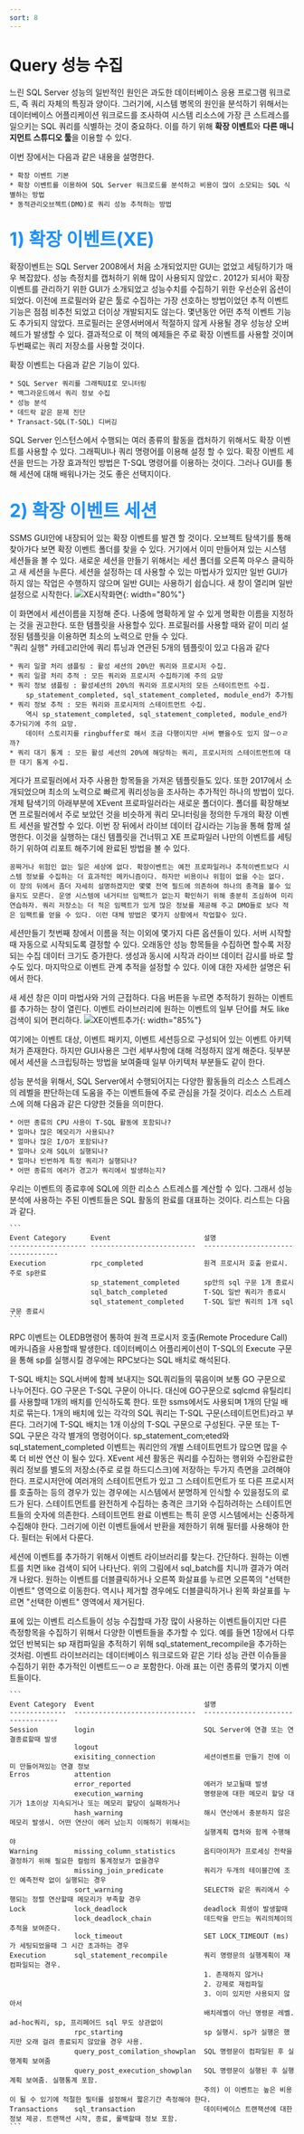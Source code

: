 ```yaml
---
sort: 8
---
```


# Query 성능 수집
느린 SQL Server 성능의 일반적인 원인은 과도한 데이터베이스 응용 프로그램 워크로드, 즉 쿼리 자체의 특징과 양이다. 그러기에, 시스템 병목의 원인을 분석하기 위해서는 데이터베이스 어플리케이션 워크로드를 조사하여 시스템 리소스에 가장 큰 스트레스를 일으키는 SQL 쿼리를 식별하는 것이 중요하다. 
이를 하기 위해 **확장 이벤트**와 **다른 매니지먼트 스튜디오 툴**을 이용할 수 있다.

이번 장에서는 다음과 같은 내용을 설명한다.

    * 확장 이벤트 기본
    * 확장 이벤트를 이용하여 SQL Server 워크로드를 분석하고 비용이 많이 소모되는 SQL 식별하는 방법
    * 동적관리오브젝트(DMO)로 쿼리 성능 추적하는 방법

## <font color='dodgerblue' size="6">1) 확장 이벤트(XE)</font>
확장이벤트는 SQL Server 2008에서 처음 소개되었지만 GUI는 없었고 세팅하기가 매우 복잡핬다. 성능 측정치를 캡처하기 위해 많이 사용되지 않았ㄷ. 2012가 되서야 확장이벤트를 관리하기 위한 GUI가 소개되었고 성능수치를 수집하기 위한 우선순위 옵션이 되었다. 이전에 프로필러와 같은 툴로 수집하는 가장 선호하는 방법이었던 추적 이벤트 기능은 점점 비추천 되었고 더이상 개발되지도 않는다. 몇년동안 어떤 추적 이벤트 기능도 추가되지 않았다. 프로필러는 운영서버에서 적절하지 않게 사용될 경우 성능상 오버헤드가 발생할 수 있다. 결과적으로 이 책의 예제들은 주로 확장 이벤트를 사용할 것이며 두번째로는 쿼리 저장소를 사용할 것이다.

확장 이벤트는 다음과 같은 기능이 있다.

    * SQL Server 쿼리를 그래픽UI로 모니터링
    * 백그라운드에서 쿼리 정보 수집
    * 성능 분석
    * 데드락 같은 문제 진단
    * Transact-SQL(T-SQL) 디버깅

SQL Server 인스턴스에서 수행되는 여러 종류의 활동을 캡처하기 위해서도 확장 이벤트를 사용할 수 있다. 그래픽UI나 쿼리 명령어를 이용해 설정 할 수 있다. 확장 이벤트 세션을 만드는 가장 효과적인 방법은 T-SQL 명령어를 이용하는 것이다. 그러나 GUI를 통해 세션에 대해 배워나가는 것도 좋은 선택지이다.

## <font color='dodgerblue' size="6">2) 확장 이벤트 세션</font>
SSMS GUI안에 내장되어 있는 확장 이벤트를 발견 할 것이다. 오브젝트 탐색기를 통해 찾아가다 보면 확장 이벤트 폴더를 찾을 수 있다. 거기에서 이미 만들어져 있는 시스템 세션들을 볼 수 있다. 새로운 세션을 만들기 위해서는 세션 폴더를 오른쪽 마우스 클릭하고 새 세션을 누른다. 세션을 설정하는 데 사용할 수 있는 마법사가 있지만 일반 GUI가 하지 않는 작업은 수행하지 않으며 일반 GUI는 사용하기 쉽습니다. 새 창이 열리며 일반 설정으로 시작한다.
![XE시작화면](image/08/XEWin01_StartWin.png){: width="80%"}  

이 화면에서 세션이름을 지정해 준다. 나중에 명확하게 알 수 있게 명확한 이름을 지정하는 것을 권고한다. 또한 템플릿을 사용할수 있다. 프로필러를 사용할 때와 같이 미리 설정된 템플릿을 이용하면 최소의 노력으로 만들 수 있다.  
"쿼리 실행" 카테고리안에 쿼리 튜닝과 연관된 5개의 템플릿이 있고 다음과 같다

    * 쿼리 일괄 처리 샘플링 : 활성 세션의 20%만 쿼리와 프로시저 수집.
    * 쿼리 일괄 처리 추적 : 모든 쿼리와 프로시저 수집하기에 주의 요망
    * 쿼리 정보 샘플링 : 활성세션의 20%의 쿼리와 프로시저의 모든 스테이트먼트 수집.
        sp_statement_completed, sql_statement_completed, module_end가 추가됨
    * 쿼리 정보 추적 : 모든 쿼리와 프로시저의 스테이트먼트 수집.
        역시 sp_statement_completed, sql_statement_completed, module_end가 추가되기에 주의 요망.
        데이터 스토리지를 ringbuffer로 해서 조금 다행이지만 서버 뻗을수도 있지 않ㅡㅇㄹ까?
    * 쿼리 대기 통계 : 모든 활성 세션의 20%에 해당하는 쿼리, 프로시저의 스테이트먼트에 대한 대기 통계 수집.

게다가 프로필러에서 자주 사용한 항목들을 가져온 템플릿들도 있다. 또한 2017에서 소개되었으며 최소의 노력으로 빠르게 쿼리성능을 조사하는 추가적인 하나의 방법이 있다. 개체 탐색기의 아래부분에 XEvent 프로파일러라는 새로운 폴더이다. 폴더를 확장해보면 프로필러에서 주로 보았던 것을 비슷하게 쿼리 모니터링을 정의한 두개의 확장 이벤트 세션을 발견할 수 있다. 이번 장 뒤에서 라이브 데이터 감시라는 기능을 통해 함께 설명한다. 이것을 실행하는 대신 템플릿을 건너뛰고 XE 프로파일러 나만의 이벤트를 세팅하기 위하여 리포트 해주기에 완료된 방법을 볼 수 있다. 
```note
꽁짜거나 위험인 없는 일은 세상에 없다. 확장이벤트는 예전 프로파일러나 추적이벤트보다 시스템 정보를 수집하는 더 효과적인 메카니즘이다. 하자만 비용이나 위험이 없을 수는 없다. 이 장의 뒤에서 좀더 자세히 설명하겠지만 몇몇 전역 필드에 의존하여 하나의 충격을 볼수 있을지도 모른다. 운영 시스템에 네거티브 임팩트가 없는지 확인하기 위해 충분히 조심하여 미리 연습하자. 쿼리 저장소는 더 적은 임팩트가 있게 많은 정보를 제공해 주고 DMO들로 보다 적은 임팩트를 얻을 수 있다. 이런 대체 방법은 몇가지 상황에서 작업할수 있다.
```
세션만들기 첫번째 창에서 이름을 적는 이외에 몇가지 다른 옵션들이 있다. 서버 시작할때 자동으로 시작되도록 결정할 수 있다. 오래동안 성능 항목들을 수집하면 할수록 저장되는 수집 데이터 크기도 증가한다. 생성과 동시에 시작과 라이브 데이터 감시를 바로 할수도 있다. 마지막으로 이벤트 관계 추적을 설정할 수 있다. 이에 대한 자세한 설명은 뒤에서 한다.

새 세션 창은 이미 마법사와 거의 근접하다. 다음 버튼을 누르면 추적하기 원하는 이벤트를 추가하는 창이 열린다. 이벤트 라이브러리에 원하는 이벤트의 일부 단어를 쳐도 like 검색이 되어 편리하다.
![XE이벤트추가](image/08/XEWin02_AddEvent.png){: width="85%"}  

여기에는 이벤트 대상, 이벤트 패키지, 이벤트 세션등으로 구성되어 있는 이벤트 아키텍처가 존재한다. 하지만 GUI사용은 그런 세부사항에 대해 걱정하지 않게 해준다. 뒷부분에서 세션을 스크립팅하는 방법을 보여줄때 일부 아키텍처 부분들도 같이 한다.

성능 분석을 위해서, SQL Server에서 수행되어지는 다양한 활동들의 리소스 스트레스의 레벨을 판단하는데 도움을 주는 이벤트들에 주로 관심을 가질 것이다. 리소스 스트레스에 의해 다음과 같은 다양한 것들을 의미한다.

    * 어떤 종류의 CPU 사용이 T-SQL 활동에 포함되나?
    * 얼마나 많은 메모리가 사용되나?
    * 얼마나 많은 I/O가 포함되나?
    * 얼마나 오래 SQL이 실행되나?
    * 얼마나 빈번하게 특정 쿼리가 실행되나?
    * 어떤 종류의 에러가 경고가 쿼리에서 발생하는지?

우리는 이벤트의 종료후에 SQL에 의한 리소스 스트레스를 계산할 수 있다. 그래서 성능 분석에 사용하는 주된 이벤트들은 SQL 활동의 완료를 대표하는 것이다. 리스트는 다음과 같다.

    ```
    Event Category      Event                       설명
    ------------------- --------------------------  ----------------------------------
    Execution           rpc_completed               원격 프로시저 호출 완료시. 주로 sp완료
                        sp_statement_completed      sp안의 sql 구문 1개 종료시
                        sql_batch_completed         T-SQL 일반 쿼리가 종료시
                        sql_statement_completed     T-SQL 일반 쿼리의 1개 sql 구문 종료시
    ```

RPC 이벤트는 OLEDB명령어 통하여 원격 프로시저 호출(Remote Procedure Call) 메카니즘을 사용할때 발생한다. 데이터베이스 어플리케이션이 T-SQL의 Execute 구문을 통해 sp를 실행시킬 경우에는 RPC보다는 SQL 배치로 해석된다. 

T-SQL 배치는 SQL서버에 함께 보내지는 SQL쿼리들의 묶음이며 보통 GO 구문으로 나누어진다. GO 구문은 T-SQL 구문이 아니다. 대신에 GO구문으로 sqlcmd 유틸리티를 사용할때 1개의 배치를 인식하도록 한다. 또한 ssms에서도 사용되며 1개의 단일 배치로 묶는다. 1개의 배치에 있는 각각의 SQL 쿼리는 T-SQL 구문(스테이트먼트)라고 부른다. 그러기에 T-SQL 배치는 1개 이상의 T-SQL 구문으로 구성된다. 구문 또는 T-SQL 구문은 각각 별개의 명령어이다. sp_statement_com;eted와 sql_statement_completed 이벤트는 쿼리안의 개별 스테이트먼트가 많으면 많을 수록 더 비싼 연산 이 될수 있다. 
XEvent 세션 활동은 쿼리를 수집하는 행위와 수집완료한 쿼리 정보를 별도의 저장소(주로 로컬 하드디스크)에 저장하는 두가지 측면을 고려해야 한다. 프로시저안에 여러개의 스테이트먼트가 있고 그 스테이트먼트가 또 다른 프로시저를 호출하는 등의 경우가 있는 경우에는 시스템에서 분명하게 인식할 수 있을정도의 로드가 된다. 스테이트먼트를 완전하게 수집하는 충격은 크기와 수집하려하는 스테이트먼트들의 숫자에 의존한다. 스테이트먼트 완료 이벤트는 특히 운영 시스템에서는 신중하게 수집해야 한다. 그러기에 이런 이벤트들에서 반환을 제한하기 위해 필터를 사용해야 한다. 필터는 뒤에서 다룬다.

세션에 이벤트를 추가하기 위해서 이벤트 라이브러리를 찾는다. 간단하다. 원하는 이벤트를 치면 like 검색이 되어 나타난다. 위의 그림에서 sql_batch를 치니까 결과가 여러개 나왔다. 원하는 이벤트를 더블클릭하거나 오른쪽 화살표를 누르면 오른쪽의 "선택한 이벤트" 영역으로 이동한다. 역시나 제거할 경우에도 더블클릭하거나 왼쪽 화살표를 누르면 "선택한 이벤트" 영역에서 제거된다. 

표에 있는 이벤트 리스트들이 성능 수집할때 가장 많이 사용하는 이벤트들이지만 다른 측정항목을 수집하기 위해서 다양한 이벤트들을 추가할 수 있다. 예를 들면 1장에서 다루었던 반복되는 sp 재컴파일을 추적하기 위해 sql_statement_recompile을 추가하는 것처럼. 이벤트 라이브러리는 데이터베이스 워크로드와 같은 기타 성능 관련 이슈들을 수집하기 위한 추가적인 이벤트드ㅡㅇㄹ 포함한다. 아래 표는 이런 종류의 몇가지 이벤트들이다.

    ```
    Event Category  Event                           설명
    --------------  ------------------------------  ----------------------------------
    Session         login                           SQL Server에 연결 또는 연결종료할때 발생
                    logout  
                    exisiting_connection            세션이벤트를 만들기 전에 이미 만들어져있는 연결 정보
    Erros           attention   
                    error_reported                  에러가 보고될때 발생
                    execution_warning               명령문에 대한 메모리 할당 대기가 1초이상 지속되거나 또는 메모리 할당이 실패하거나
                    hash_warning                    해시 연산에서 충분하지 않은 메모리 발생시. 어떤 연산이 에러 났는지 이해하기 위해서는
                                                    실행계획 캡처와 함께 수행해야
    Warning         missing_column_statistics       옵티마이저가 프로세싱 전략을 결정하기 위해 필요한 컬럼의 통계정보가 없을경우
                    missing_join_predicate          쿼리가 두개의 테이블간에 조인 예측전략 없이 실행되는 경우
                    sort_warning                    SELECT와 같은 쿼리에서 수행되는 정렬 연산할때 메모리가 부족할 경우
    Lock            lock_deadlock                   deadlock 희생이 발생할때
                    lock_deadlock_chain             데드락을 만드는 쿼리의체이의 추적을 보여준다.
                    lock_timeout                    SET LOCK_TIMEOUT (ms)가 세팅되었을때 그 시간 초과하는 경우
    Execution       sql_statement_recompile         쿼리 명령문의 실행계획이 재컴파일되는 경우.          
                                                    1. 존재하지 않거나
                                                    2. 강제로 재컴파일
                                                    3. 이미 있지만 사용되지 않아서
                                                    배치레벨이 아닌 명령문 레벨. ad-hoc쿼리, sp, 프리페어드 sql 무도 상관없이
                    rpc_starting                    sp 실행시. sp가 실행은 했지만 오래 걸려 종료되지 않았을 경우 사용.
                    query_post_comilation_showplan  SQL 명령문이 컴파일된 후 실행계획 보여줌
                    query_post_execution_showplan   SQL 명령문이 실행된 후 실행계획 보여줌. 실행통계 포함.
                                                    주의) 이 이벤트는 높은 비용이 될 수 있기에 적절한 필터를 설정해서 짧은기간 측정해야 한다.
    Transactions    sql_transaction                 데이터베이스 트랜잭션에 대한 정보 제공. 트랜잭션 시작, 종료, 롤백할때 정보 포함.
    ```